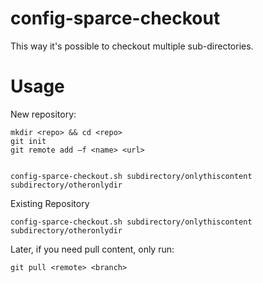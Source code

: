 config-sparce-checkout
======================


This way it's possible to checkout multiple sub-directories.



Usage
=====

New repository:

	mkdir <repo> && cd <repo>
	git init
	git remote add –f <name> <url>

  
	config-sparce-checkout.sh subdirectory/onlythiscontent subdirectory/otheronlydir
  


Existing Repository

	config-sparce-checkout.sh subdirectory/onlythiscontent subdirectory/otheronlydir



Later, if you need pull content, only run:

	git pull <remote> <branch>
